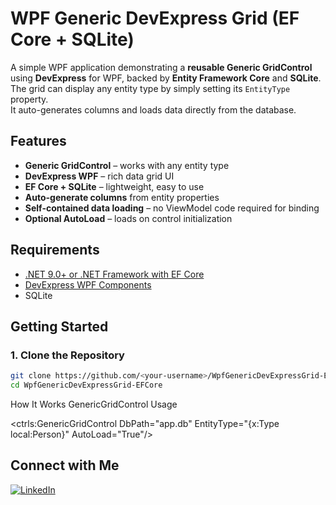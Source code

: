 # WPF Generic DevExpress Grid (EF Core + SQLite)

A simple WPF application demonstrating a **reusable Generic GridControl** using **DevExpress** for WPF, backed by **Entity Framework Core** and **SQLite**.  
The grid can display any entity type by simply setting its `EntityType` property.  
It auto-generates columns and loads data directly from the database.

## Features
- **Generic GridControl** – works with any entity type
- **DevExpress WPF** – rich data grid UI
- **EF Core + SQLite** – lightweight, easy to use
- **Auto-generate columns** from entity properties
- **Self-contained data loading** – no ViewModel code required for binding
- **Optional AutoLoad** – loads on control initialization

## Requirements
- [.NET 9.0+ or .NET Framework with EF Core](https://dotnet.microsoft.com/)
- [DevExpress WPF Components](https://www.devexpress.com/products/net/controls/wpf/)
- SQLite

## Getting Started

### 1. Clone the Repository
```bash
git clone https://github.com/<your-username>/WpfGenericDevExpressGrid-EFCore.git
cd WpfGenericDevExpressGrid-EFCore
```
How It Works
GenericGridControl Usage

<ctrls:GenericGridControl
    DbPath="app.db"
    EntityType="{x:Type local:Person}"
    AutoLoad="True"/>

## Connect with Me

[![LinkedIn](https://img.shields.io/badge/LinkedIn-Profile-blue)](https://www.linkedin.com/in/spyros-ponaris-913a6937/)

